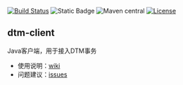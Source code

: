 [![Build Status](https://github.com/cowave5/dtm/actions/workflows/maven.yml/badge.svg?branch=master)](https://github.com/cowave5/dtm/actions)
![Static Badge](https://img.shields.io/badge/Java-17-brightgreen)
![Maven central](https://img.shields.io/badge/maven--central-2.7.2-brightgreen)
[![License](https://img.shields.io/badge/license-Apache--2.0-brightgreen)](http://www.apache.org/licenses/LICENSE-2.0.txt)

## dtm-client 

Java客户端，用于接入DTM事务

- 使用说明：[wiki](https://github.com/cowave5/dtm/wiki)
- 问题建议：[issues](https://github.com/cowave5/dtm/issues)
